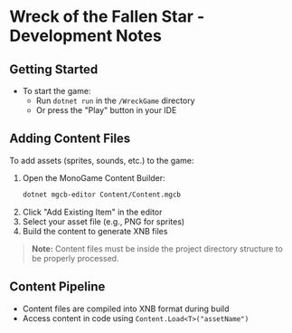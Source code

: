 # Wreck of the Fallen Star - Development Notes

## Getting Started
- To start the game:
    - Run `dotnet run` in the `/WreckGame` directory
    - Or press the "Play" button in your IDE

## Adding Content Files
To add assets (sprites, sounds, etc.) to the game:

1. Open the MonoGame Content Builder:
     ```bash
     dotnet mgcb-editor Content/Content.mgcb
     ```
2. Click "Add Existing Item" in the editor
3. Select your asset file (e.g., PNG for sprites)
4. Build the content to generate XNB files

> **Note:** Content files must be inside the project directory structure to be properly processed.

## Content Pipeline
- Content files are compiled into XNB format during build
- Access content in code using `Content.Load<T>("assetName")`